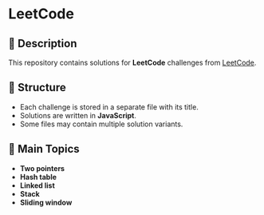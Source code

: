 # LeetCode

## 📌 Description

This repository contains solutions for **LeetCode** challenges from [LeetCode](https://leetcode.com/).

## 📂 Structure

- Each challenge is stored in a separate file with its title.
- Solutions are written in **JavaScript**.
- Some files may contain multiple solution variants.

## 🚀 Main Topics

- **Two pointers**
- **Hash table**
- **Linked list**
- **Stack**
- **Sliding window**
